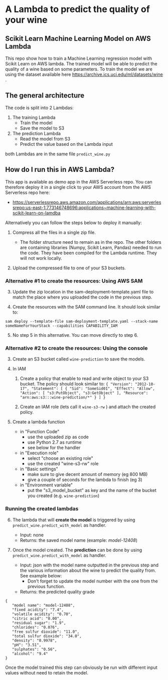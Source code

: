 
# A Lambda to predict the quality of your wine

## Scikit Learn Machine Learning Model on AWS Lambda

This repo show how to train a Machine Learning regression model with Scikit Learn on AWS lambda. 
The trained model will be able to predict the quality of a wine based on some parameters. 
To train the model we are using the dataset available here https://archive.ics.uci.edu/ml/datasets/wine .


## The general architecture

The code is split into 2 Lambdas:

 1. The training Lambda
    * Train the model
    * Save the model to S3
 2. The prediction Lambda
    * Read the model from S3
    * Predict the value based on the Lambda input
    
both Lambdas are in the same file `predict_wine.py`
    
 ## How do I run this in AWS Lambda?

 This app is available as demo app in the AWS Serverless repo. You can therefore deploy it in a single click to your AWS account from the AWS Serverless repo here:

 * https://serverlessrepo.aws.amazon.com/applications/arn:aws:serverlessrepo:us-east-1:773146748696:applications~machine-learning-with-scikit-learn-on-lamdba 

 Alternatively you can follow the steps below to deploy it manually:

 
 1. Compress all the files in a single zip file.
    * The folder structure need to remain as in the repo. 
    The other folders are containing libraries (Numpy, Scikit Learn, Pandas) needed to run the code. 
    They have been compiled for the Lambda runtime. They will not work locally.
 
 2. Upload the compressed file to one of your S3 buckets.
 
### Alternative #1 to create the resources: Using AWS SAM
 
 3. Update the zip location in the sam-deployment-template.yaml file to match the place where you uploaded the code in the previous step.
  
 4. Create the resources with the SAM command line. It should look similar to:
 
```
sam deploy --template-file sam-deployment-template.yaml --stack-name someNameForYourStack --capabilities CAPABILITY_IAM
```
 5. No step 5 in this alternative. You can move directly to step 6.

### Alternative #2 to create the resources: Using the console
 
 3. Create an S3 bucket called ``wine-prediction`` to save the models.
 
 4. In IAM 
    1. Create a policy that enable to read and write object to your S3 bucket. The policy should look similar to:
    ``
{
"Version": "2012-10-17",
"Statement": [
    {
        "Sid": "SomeSid01",
        "Effect": "Allow",
        "Action": [
            "s3:PutObject",
            "s3:GetObject"
        ],
        "Resource": "arn:aws:s3:::wine-prediction/*"
    }
]
}
``
    
    2. Create an IAM role (lets call it ``wine-s3-rw`` ) and attach the created policy.
    
  5. Create a lambda function 
     * in "Function Code"
        * use the uploaded zip as code
        * use Python 2.7 as runtime
        * see below for the handler  
     * in "Execution role"
        * select "choose an existing role"
        * use the created  "wine-s3-rw" role
     * in "Basic settings"
        * make sure to give decent amount of memory (eg 800 MB)
        * give a couple of seconds for the lambda to finish (eg 3)
     * in "Environment variable"
       * put the "s3_model_bucket" as key and the name of the bucket you created (e.g. ``wine-prediction``)
       
### Running the created lambdas
  
  6. The lambda that will **create the model** is triggered by using `predict_wine.predict_with_model` as handler.
  
     * Input: none
     * Returns: the saved model name (example: *model-12408*)
   
  7. Once the model created. The **prediction** can be done by using `predict_wine.predict_with_model` as handler.
    
     * Input: json with the model name outputted in the previous step and the various information about the wine to predict the quality from. See example below:
       * Don't forget to update the model number with the one from the previous function.
     * Returns: the predicted quality grade
     
     
 ```
 {
    "model name": "model-12408",
    "fixed acidity": "7.4",
    "volatile acidity": "0.70",
    "citric acid": "0.00",
    "residual sugar": "1.9",
    "chlorides": "0.076",
    "free sulfur dioxide": "11.0",
    "total sulfur dioxide": "34.0",
    "density": "0.9978",
    "pH": "3.51",
    "sulphates": "0.56",
    "alcohol": "9.4"
 }
 ```
          
     
     
     
  Once the model trained this step can obviously be run with different input values without need to retain the model.
 
 
 